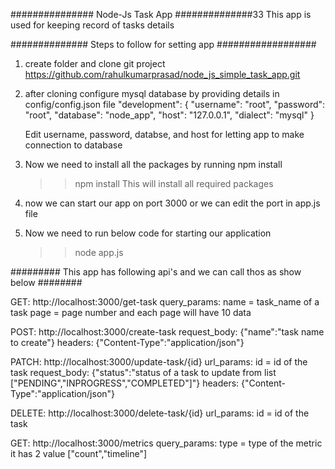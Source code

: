 ############### Node-Js Task App ##############33
This app is used for keeping record of tasks details

############## Steps to follow for setting app ##################
1) create folder and  clone git project https://github.com/rahulkumarprasad/node_js_simple_task_app.git
2) after cloning configure mysql database by providing details in config/config.json file
    "development": {
        "username": "root",
        "password": "root",
        "database": "node_app",
        "host": "127.0.0.1",
        "dialect": "mysql"
    }

    Edit username, password, databse, and host for letting app to make connection to database

3) Now we need to install all the packages by running npm install
    >> npm install
    This will install all required packages

4) now we can start our app on port 3000 or we can edit the port in app.js file

5) Now we need to run below code for starting our application
    >> node app.js

######### This app has following api's and we can call thos as show below ########

GET: http://localhost:3000/get-task
    query_params:
        name = task_name of a task
        page = page number and each page will have 10 data

POST: http://localhost:3000/create-task
    request_body:
        {"name":"task name to create"}
    headers:
        {"Content-Type":"application/json"}

PATCH: http://localhost:3000/update-task/{id}
    url_params:
        id = id of the task
    request_body:
        {"status":"status of a task to update from list ["PENDING","INPROGRESS","COMPLETED"]"}
    headers:
        {"Content-Type":"application/json"}

DELETE: http://localhost:3000/delete-task/{id}
    url_params:
        id = id of the task

GET: http://localhost:3000/metrics
    query_params:
        type = type of the metric it has 2 value ["count","timeline"]